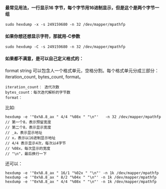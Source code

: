 #### 最常见用法，一行显示16 字节，每个字节用16进制显示，但是这个是两个字节一组
```
sudo hexdump -x -s 249159680 -n 32 /dev/mapper/mpathfp
```

#### 如果你想还想显示字符，那就用-C参数
```
sudo hexdump -C -s 249159680 -n 32 /dev/mapper/mpathfp
```

#### 如果都不满意，是可以自己定义格式的：
format string 可以包含人一个格式单元，空格分割。每个格式单元分成三部分：iteration_count, bytes_count, format。
```
iteration_count： 迭代次数
bytes_count：每次迭代解析的字节数
format：
```
比如:
```
hexdump -e '"0x%8.8_ax " 4/4 "%08x " "\n"'   -n 32 /dev/mapper/mpathfp
// 第一个8，表示预留宽度
// 第二个8，表示显示宽度
// _a，表示显示地址
// x，表示以16进制显示地址
// 4/4 表示显示4次，每次以4字节
// %08x，每次显示的宽度
// "\n"，最后换行一下
```
还可以：
```
hexdump -e '"0x%8.8_ax " 16/1 "%02x " "\n"' -n 1k /dev/mapper/mpathfp
hexdump -e '"0x%8.8_ax " 8/2 "%04x " "\n"' -n 1k /dev/mapper/mpathfp
hexdump -e '"0x%8.8_ax " 4/4 "%08x " "\n"' -n 1k /dev/mapper/mpathfp
```

